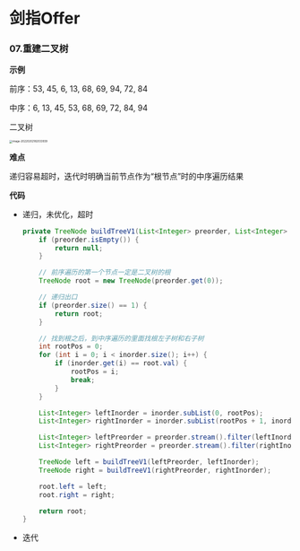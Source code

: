 # 剑指Offer

### 07.重建二叉树

**示例**

前序：53, 45, 6, 13, 68, 69, 94, 72, 84

中序：6, 13, 45, 53, 68, 69, 72, 84, 94

二叉树

<img src="https://gitee.com/primabrucexu/image/raw/main/image/202202021830164.png" alt="image-20220202182033939" style="zoom:33%;" />

**难点**

递归容易超时，迭代时明确当前节点作为“根节点”时的中序遍历结果

**代码**

- 递归，未优化，超时

  ~~~java
  private TreeNode buildTreeV1(List<Integer> preorder, List<Integer> inorder) {
      if (preorder.isEmpty()) {
          return null;
      }
  
      // 前序遍历的第一个节点一定是二叉树的根
      TreeNode root = new TreeNode(preorder.get(0));
  
      // 递归出口
      if (preorder.size() == 1) {
          return root;
      }
  
      // 找到根之后，到中序遍历的里面找根左子树和右子树
      int rootPos = 0;
      for (int i = 0; i < inorder.size(); i++) {
          if (inorder.get(i) == root.val) {
              rootPos = i;
              break;
          }
      }
  
      List<Integer> leftInorder = inorder.subList(0, rootPos);
      List<Integer> rightInorder = inorder.subList(rootPos + 1, inorder.size());
  
      List<Integer> leftPreorder = preorder.stream().filter(leftInorder::contains).collect(Collectors.toList());
      List<Integer> rightPreorder = preorder.stream().filter(rightInorder::contains).collect(Collectors.toList());
  
      TreeNode left = buildTreeV1(leftPreorder, leftInorder);
      TreeNode right = buildTreeV1(rightPreorder, rightInorder);
  
      root.left = left;
      root.right = right;
  
      return root;
  }
  ~~~

- 迭代

  ~~~java
  ~~~

  
